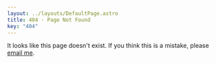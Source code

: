 ```yaml
---
layout: ../layouts/DefaultPage.astro
title: 404 - Page Not Found
key: "404"
---
```


It looks like this page doesn't exist. If you think this is a mistake, please [email me](mailto:sam@samfeldstein.xyz).
